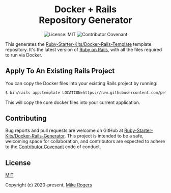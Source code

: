 <h1 align="center">
  Docker + Rails<br />Repository Generator
</h1>

<p align="center">
  <img src="https://badgen.net/github/license/Ruby-Starter-Kits/Docker-Rails-Generator" alt="License: MIT">
  <img src="https://img.shields.io/badge/Contributor%20Covenant-v2.0%20adopted-ff69b4.svg" alt="Contributor Covenant">
</p>

This generates the [Ruby-Starter-Kits/Docker-Rails-Template](https://github.com/Ruby-Starter-Kits/Docker-Rails-Template) template repository. It's the latest version of [Ruby on Rails](https://rubyonrails.org/), with all the files required to run via Docker.

## Apply To An Existing Rails Project

You can copy the Docker files into your existing Rails project by running:

```bash
$ bin/rails app:template LOCATION=https://raw.githubusercontent.com/petrosp/rails-on-docker/master/template.rb
```

This will copy the core docker files into your current application.

## Contributing

Bug reports and pull requests are welcome on GitHub at [Ruby-Starter-Kits/Docker-Rails-Generator](https://github.com/Ruby-Starter-Kits/Docker-Rails-Generator). This project is intended to be a safe, welcoming space for collaboration, and contributors are expected to adhere to the [Contributor Covenant](http://contributor-covenant.org) code of conduct.

## License

[MIT](https://opensource.org/licenses/MIT)

Copyright (c) 2020-present, [Mike Rogers](https://mikerogers.io/)
